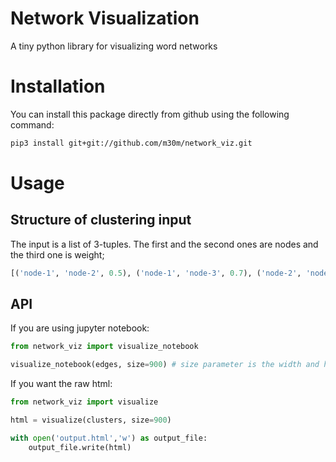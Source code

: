 # Network Visualization

A tiny python library for visualizing word networks

# Installation

You can install this package directly from github using the following command:

```sh
pip3 install git+git://github.com/m30m/network_viz.git
```

# Usage

## Structure of clustering input

The input is a list of 3-tuples. The first and the second ones are nodes and the third one is weight;

```python
[('node-1', 'node-2', 0.5), ('node-1', 'node-3', 0.7), ('node-2', 'node-2', 0.3)]
```

## API

If you are using jupyter notebook:

```python
from network_viz import visualize_notebook

visualize_notebook(edges, size=900) # size parameter is the width and height of output svg
```

If you want the raw html:

```python
from network_viz import visualize

html = visualize(clusters, size=900)

with open('output.html','w') as output_file:
    output_file.write(html)
```
